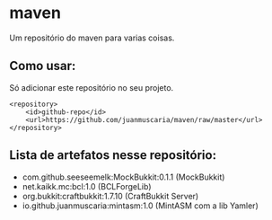 # maven
Um repositório do maven para varias coisas.
## Como usar:
Só adicionar este repositório no seu projeto.
```
<repository>
    <id>github-repo</id>
    <url>https://github.com/juanmuscaria/maven/raw/master</url>
</repository>
```
## Lista de artefatos nesse repositório:
 - com.github.seeseemelk:MockBukkit:0.1.1 (MockBukkit)
 - net.kaikk.mc:bcl:1.0 (BCLForgeLib)
 - org.bukkit:craftbukkit:1.7.10 (CraftBukkit Server)
 - io.github.juanmuscaria:mintasm:1.0 (MintASM com a lib Yamler)